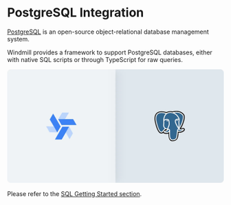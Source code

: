 # PostgreSQL Integration

[PostgreSQL](https://www.postgresql.org/) is an open-source object-relational database management system.

Windmill provides a framework to support PostgreSQL databases, either with native SQL scripts or through TypeScript for raw queries.

![Integration between PostgreSQL and Windmill](../assets/integrations/psql-0-header.png.webp 'Connect a PostgreSQL instance with Windmill')

Please refer to the [SQL Getting Started section](../getting_started/0_scripts_quickstart/5_sql_quickstart/index.mdx).
